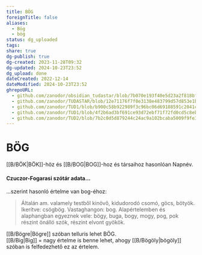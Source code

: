 ```yaml
---
title: BÖG
foreignTitle: false
aliases:
  - Bög
  - bög
status: dg_uploaded
tags:
share: true
dg-publish: true
dg-created: 2023-11-28T09:32
dg-updated: 2024-10-23T23:52
dg_upload: done
dateCreated: 2022-12-14
dateModified: 2024-10-23T23:52
ghrepoURL:
  - github.com/zanodor/obsidian_tudastar/blob/7b070e193f40e5d23a2f818bf803593fb05aaed9/B/B%C3%96G.md
  - github.com/zanodor/TUDASTAR/blob/12e71176f7f0e3138e483799d57d853e1bed8a4e/B/B%C3%96G.md
  - github.com/zanodor/TUD1/blob/b900c58b922989f3c96bc06d69188591c2041c82/B/B%C3%96G.md
  - github.com/zanodor/TUD1/blob/4f2b6ad3bf691ce93d72ebf71f72fd0cd5c8eb69/B/B%C3%96G.md
  - github.com/zanodor/TUD2/blob/7b2c0d5d879244c24ac9a102bcaba5009f9fe3a5/B/B%C3%96G.md
---
```


# BÖG

[[B/BÖK\|BÖK]]-höz és [[B/BOG\|BOG]]-hoz és társaihoz hasonlóan Napnév.  

#### Czuczor-Fogarasi szótár adata...  

...szerint hasonló értelme van bog-éhoz:  
> Általán am. valamely testből kinövő, kidudorodó csomó, göcs, bötyök. Ikerítve: csögbög. Vastaghangon: bog. Alapértelemben és alaphangban egyeznek vele: bögy, buga, bogy, mogy, pog, pok részint önálló szók, részint elvont gyökök.  

[[B/Bögre\|Bögre]] szóban telluris lehet BÖG.  
[[B/Big\|Big]] = nagy értelme is benne lehet, ahogy [[B/Bögöly\|bögöly]] szóban is felfedezhető ez az értelem.  